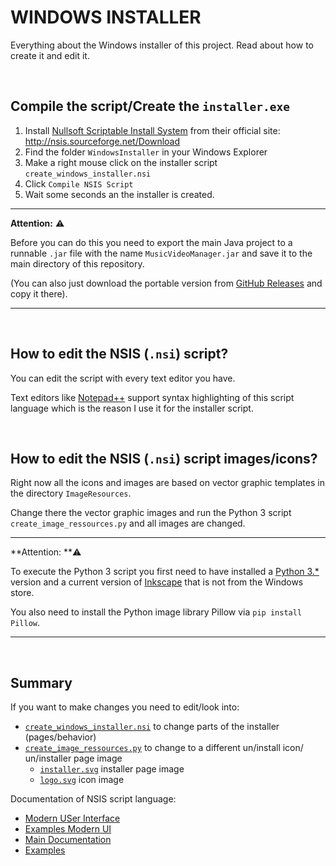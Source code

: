 # WINDOWS INSTALLER

Everything about the Windows installer of this project. Read about how to create it and edit it.

<br>

## Compile the script/Create the `installer.exe`

1. Install [Nullsoft Scriptable Install System](https://sourceforge.net/projects/nsis/) from their official site: http://nsis.sourceforge.net/Download
2. Find the folder `WindowsInstaller` in your Windows Explorer
3. Make a right mouse click on the installer script `create_windows_installer.nsi` 
4. Click `Compile NSIS Script`
5. Wait some seconds an the installer is created.

---

**Attention:** :warning:

Before you can do this you need to export the main Java project to a runnable `.jar` file with the name `MusicVideoManager.jar` and save it to the main directory of this repository.

(You can also just download the portable version from [GitHub Releases](https://github.com/AnonymerNiklasistanonym/KaraokeMusicVideoManager/releases) and copy it there).

---

<br>

## How to edit the NSIS (`.nsi`) script?

You can edit the script with every text editor you have.

Text editors like [Notepad++](https://notepad-plus-plus.org/) support syntax highlighting of this script language which is the reason I use it for the installer script.

<br>

## How to edit the NSIS (`.nsi`) script images/icons?

Right now all the icons and images are based on vector graphic templates in the directory `ImageResources`.

Change there the vector graphic images and run the Python 3 script `create_image_ressources.py` and all images are changed.

---

**Attention: **:warning:

To execute the Python 3 script you first need to have installed a [Python 3.*](https://www.python.org/downloads/) version and a current version of [Inkscape](https://inkscape.org/en/release/0.92.2/windows/64-bit/) that is not from the Windows store.

You also need to install the Python image library Pillow via `pip install Pillow`.

---

<br>

## Summary

If you want to make changes you need to edit/look into:

* [`create_windows_installer.nsi`](../WindowsInstaller/create_windows_installer.nsi)
  to change parts of the installer (pages/behavior)
* [`create_image_ressources.py`](../ImageResources/create_image_ressources.py)
  to change to a different un/install icon/ un/installer page image
  * [`installer.svg`](../ImageResources/installer.svg)
    installer page image
  * [`logo.svg`](../ImageResources/logo.svg)
    icon image

Documentation of NSIS script language:

* [Modern USer Interface](http://nsis.sourceforge.net/Docs/Modern%20UI%202/Readme.html)
* [Examples Modern UI](http://nsis.sourceforge.net/Examples/Modern%20UI/)
* [Main Documentation](http://nsis.sourceforge.net/Docs/)
* [Examples](http://nsis.sourceforge.net/Category:Code_Examples)